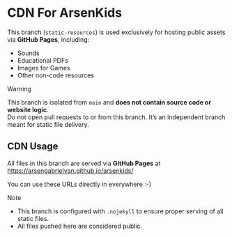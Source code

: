 # CDN For ArsenKids

This branch (`static-resources`) is used exclusively for hosting public assets via **GitHub Pages**, including:
- Sounds
- Educational PDFs
- Images for Games
- Other non-code resources

> [!WARNING]
> This branch is isolated from `main` and **does not contain source code or website logic**.  
> Do not open pull requests to or from this branch. It’s an independent branch meant for static file delivery.

## CDN Usage
All files in this branch are served via **GitHub Pages** at https://arsengabrielyan.github.io/arsenkids/

You can use these URLs directly in everywhere :-)

> [!NOTE]  
> - This branch is configured with `.nojekyll` to ensure proper serving of all static files.
> - All files pushed here are considered public.